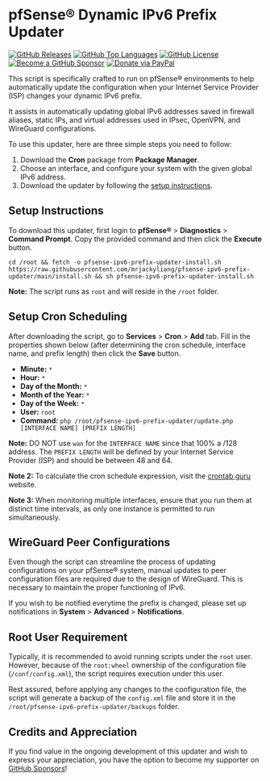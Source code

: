 pfSense® Dynamic IPv6 Prefix Updater
=====================================

[![GitHub Releases](https://img.shields.io/github/v/release/mrjackyliang/pfsense-ipv6-prefix-updater?style=flat-square&logo=github&logoColor=%23ffffff&color=%23b25da6)](https://github.com/mrjackyliang/pfsense-ipv6-prefix-updater/releases)
[![GitHub Top Languages](https://img.shields.io/github/languages/top/mrjackyliang/pfsense-ipv6-prefix-updater?style=flat-square&logo=php&logoColor=%23ffffff&color=%236688c3)](https://github.com/mrjackyliang/pfsense-ipv6-prefix-updater)
[![GitHub License](https://img.shields.io/github/license/mrjackyliang/pfsense-ipv6-prefix-updater?style=flat-square&logo=googledocs&logoColor=%23ffffff&color=%2348a56a)](https://github.com/mrjackyliang/pfsense-ipv6-prefix-updater/blob/main/LICENSE)
[![Become a GitHub Sponsor](https://img.shields.io/badge/github-sponsor-gray?style=flat-square&logo=githubsponsors&logoColor=%23ffffff&color=%23eaaf41)](https://github.com/sponsors/mrjackyliang)
[![Donate via PayPal](https://img.shields.io/badge/paypal-donate-gray?style=flat-square&logo=paypal&logoColor=%23ffffff&color=%23ce4a4a)](https://liang.nyc/paypal)

This script is specifically crafted to run on pfSense® environments to help automatically update the configuration when your Internet Service Provider (ISP) changes your dynamic IPv6 prefix.

It assists in automatically updating global IPv6 addresses saved in firewall aliases, static IPs, and virtual addresses used in IPsec, OpenVPN, and WireGuard configurations.

To use this updater, here are three simple steps you need to follow:
1. Download the **Cron** package from **Package Manager**.
2. Choose an interface, and configure your system with the given global IPv6 address.
3. Download the updater by following the [setup instructions](#setup-instructions).

## Setup Instructions
To download this updater, first login to **pfSense®** > **Diagnostics** > **Command Prompt**. Copy the provided command and then click the **Execute** button.

```shell
cd /root && fetch -o pfsense-ipv6-prefix-updater-install.sh https://raw.githubusercontent.com/mrjackyliang/pfsense-ipv6-prefix-updater/main/install.sh && sh pfsense-ipv6-prefix-updater-install.sh
```

__Note:__ The script runs as `root` and will reside in the `/root` folder.

## Setup Cron Scheduling
After downloading the script, go to **Services** > **Cron** > **Add** tab. Fill in the properties shown below (after determining the cron schedule, interface name, and prefix length) then click the **Save** button.

- __Minute:__ `*`
- __Hour:__ `*`
- __Day of the Month:__ `*`
- __Month of the Year:__ `*`
- __Day of the Week:__ `*`
- __User:__ `root`
- __Command:__ `php /root/pfsense-ipv6-prefix-updater/update.php [INTERFACE NAME] [PREFIX LENGTH]`

__Note:__ DO NOT use `wan` for the `INTERFACE NAME` since that 100% a /128 address. The `PREFIX LENGTH` will be defined by your Internet Service Provider (ISP) and should be between 48 and 64.

__Note 2:__ To calculate the cron schedule expression, visit the [crontab guru](https://crontab.guru) website.

__Note 3:__ When monitoring multiple interfaces, ensure that you run them at distinct time intervals, as only one instance is permitted to run simultaneously.

## WireGuard Peer Configurations
Even though the script can streamline the process of updating configurations on your pfSense® system, manual updates to peer configuration files are required due to the design of WireGuard. This is necessary to maintain the proper functioning of IPv6.

If you wish to be notified everytime the prefix is changed, please set up notifications in **System** > **Advanced** > **Notifications**.

## Root User Requirement
Typically, it is recommended to avoid running scripts under the `root` user. However, because of the `root:wheel` ownership of the configuration file (`/conf/config.xml`), the script requires execution under this user.

Rest assured, before applying any changes to the configuration file, the script will generate a backup of the `config.xml` file and store it in the `/root/pfsense-ipv6-prefix-updater/backups` folder.

## Credits and Appreciation
If you find value in the ongoing development of this updater and wish to express your appreciation, you have the option to become my supporter on [GitHub Sponsors](https://github.com/sponsors/mrjackyliang)!
